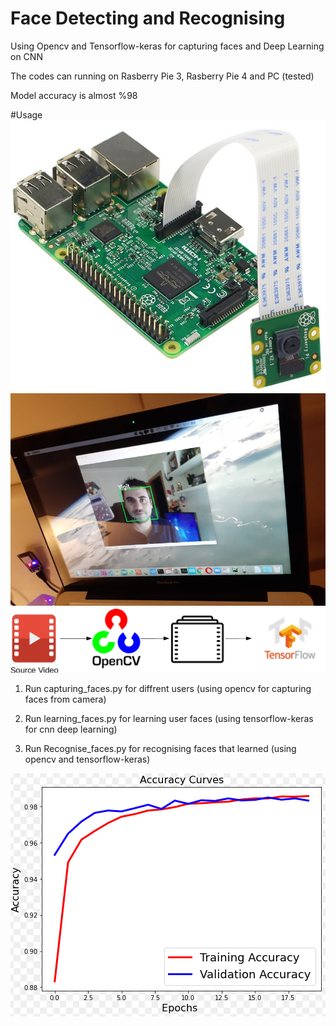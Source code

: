 # Face Detecting and Recognising 
Using Opencv and  Tensorflow-keras for capturing faces and Deep Learning on CNN

The codes can running on  Rasberry Pie 3, Rasberry Pie 4 and PC (tested)

Model accuracy is almost %98


#Usage
![alt text](https://github.com/taskma/Face_detect_and_recognise/blob/master/rapberrypie.png)
![alt text](https://github.com/taskma/Face_detect_and_recognise/blob/master/face.png)
![alt text](https://github.com/taskma/Face_detect_and_recognise/blob/master/cv2_tensorflow.png)


1) Run capturing_faces.py for diffrent users (using opencv for capturing faces from camera)

2) Run learning_faces.py for learning user faces (using tensorflow-keras for cnn deep learning)

3) Run Recognise_faces.py for  recognising faces that learned (using opencv and tensorflow-keras)

![alt text](https://github.com/taskma/Face_detect_and_recognise/blob/master/accuracy.png)
